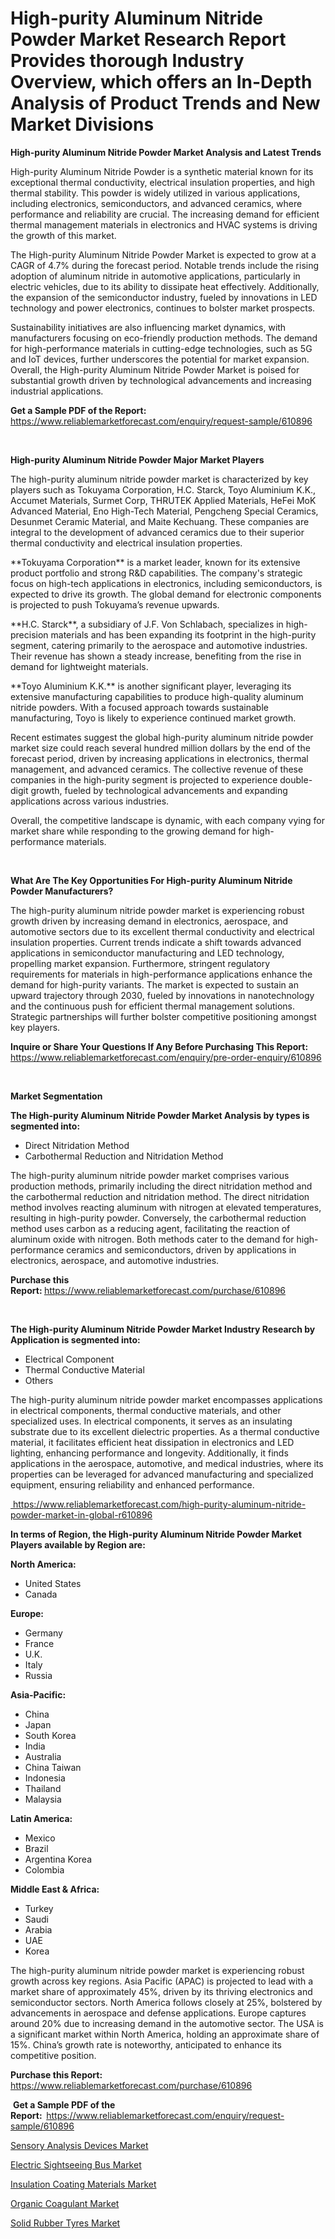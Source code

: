 <p><h1>High-purity Aluminum Nitride Powder Market Research Report Provides thorough Industry Overview, which offers an In-Depth Analysis of Product Trends and New Market Divisions</h1></p><p><strong>High-purity Aluminum Nitride Powder Market Analysis and Latest Trends</strong></p>
<p><p>High-purity Aluminum Nitride Powder is a synthetic material known for its exceptional thermal conductivity, electrical insulation properties, and high thermal stability. This powder is widely utilized in various applications, including electronics, semiconductors, and advanced ceramics, where performance and reliability are crucial. The increasing demand for efficient thermal management materials in electronics and HVAC systems is driving the growth of this market. </p><p>The High-purity Aluminum Nitride Powder Market is expected to grow at a CAGR of 4.7% during the forecast period. Notable trends include the rising adoption of aluminum nitride in automotive applications, particularly in electric vehicles, due to its ability to dissipate heat effectively. Additionally, the expansion of the semiconductor industry, fueled by innovations in LED technology and power electronics, continues to bolster market prospects. </p><p>Sustainability initiatives are also influencing market dynamics, with manufacturers focusing on eco-friendly production methods. The demand for high-performance materials in cutting-edge technologies, such as 5G and IoT devices, further underscores the potential for market expansion. Overall, the High-purity Aluminum Nitride Powder Market is poised for substantial growth driven by technological advancements and increasing industrial applications.</p></p>
<p><strong>Get a Sample PDF of the Report:&nbsp;</strong> <a href="https://www.reliablemarketforecast.com/enquiry/request-sample/610896?utm_campaign=1108&utm_medium=2&utm_source=Github&utm_content=ia&utm_term=10122024&utm_id=high-purity-aluminum-nitride-powder">https://www.reliablemarketforecast.com/enquiry/request-sample/610896</a></p>
<p>&nbsp;</p>
<p><strong>High-purity Aluminum Nitride Powder Major Market Players</strong></p>
<p><p>The high-purity aluminum nitride powder market is characterized by key players such as Tokuyama Corporation, H.C. Starck, Toyo Aluminium K.K., Accumet Materials, Surmet Corp, THRUTEK Applied Materials, HeFei MoK Advanced Material, Eno High-Tech Material, Pengcheng Special Ceramics, Desunmet Ceramic Material, and Maite Kechuang. These companies are integral to the development of advanced ceramics due to their superior thermal conductivity and electrical insulation properties.</p><p>**Tokuyama Corporation** is a market leader, known for its extensive product portfolio and strong R&D capabilities. The company's strategic focus on high-tech applications in electronics, including semiconductors, is expected to drive its growth. The global demand for electronic components is projected to push Tokuyama’s revenue upwards.</p><p>**H.C. Starck**, a subsidiary of J.F. Von Schlabach, specializes in high-precision materials and has been expanding its footprint in the high-purity segment, catering primarily to the aerospace and automotive industries. Their revenue has shown a steady increase, benefiting from the rise in demand for lightweight materials.</p><p>**Toyo Aluminium K.K.** is another significant player, leveraging its extensive manufacturing capabilities to produce high-quality aluminum nitride powders. With a focused approach towards sustainable manufacturing, Toyo is likely to experience continued market growth.</p><p>Recent estimates suggest the global high-purity aluminum nitride powder market size could reach several hundred million dollars by the end of the forecast period, driven by increasing applications in electronics, thermal management, and advanced ceramics. The collective revenue of these companies in the high-purity segment is projected to experience double-digit growth, fueled by technological advancements and expanding applications across various industries.</p><p>Overall, the competitive landscape is dynamic, with each company vying for market share while responding to the growing demand for high-performance materials.</p></p>
<p>&nbsp;</p>
<p><strong>What Are The Key Opportunities For High-purity Aluminum Nitride Powder Manufacturers?</strong></p>
<p><p>The high-purity aluminum nitride powder market is experiencing robust growth driven by increasing demand in electronics, aerospace, and automotive sectors due to its excellent thermal conductivity and electrical insulation properties. Current trends indicate a shift towards advanced applications in semiconductor manufacturing and LED technology, propelling market expansion. Furthermore, stringent regulatory requirements for materials in high-performance applications enhance the demand for high-purity variants. The market is expected to sustain an upward trajectory through 2030, fueled by innovations in nanotechnology and the continuous push for efficient thermal management solutions. Strategic partnerships will further bolster competitive positioning amongst key players.</p></p>
<p><strong>Inquire or Share Your Questions If Any Before Purchasing This Report:</strong> <a href="https://www.reliablemarketforecast.com/enquiry/pre-order-enquiry/610896?utm_campaign=1108&utm_medium=2&utm_source=Github&utm_content=ia&utm_term=10122024&utm_id=high-purity-aluminum-nitride-powder">https://www.reliablemarketforecast.com/enquiry/pre-order-enquiry/610896</a></p>
<p>&nbsp;</p>
<p><strong>Market Segmentation</strong></p>
<p><strong>The High-purity Aluminum Nitride Powder Market Analysis by types is segmented into:</strong></p>
<p><ul><li>Direct Nitridation Method</li><li>Carbothermal Reduction and Nitridation Method</li></ul></p>
<p><p>The high-purity aluminum nitride powder market comprises various production methods, primarily including the direct nitridation method and the carbothermal reduction and nitridation method. The direct nitridation method involves reacting aluminum with nitrogen at elevated temperatures, resulting in high-purity powder. Conversely, the carbothermal reduction method uses carbon as a reducing agent, facilitating the reaction of aluminum oxide with nitrogen. Both methods cater to the demand for high-performance ceramics and semiconductors, driven by applications in electronics, aerospace, and automotive industries.</p></p>
<p><strong>Purchase this Report:&nbsp;</strong><a href="https://www.reliablemarketforecast.com/purchase/610896?utm_campaign=1108&utm_medium=2&utm_source=Github&utm_content=ia&utm_term=10122024&utm_id=high-purity-aluminum-nitride-powder">https://www.reliablemarketforecast.com/purchase/610896</a></p>
<p>&nbsp;</p>
<p><strong>The High-purity Aluminum Nitride Powder Market Industry Research by Application is segmented into:</strong></p>
<p><ul><li>Electrical Component</li><li>Thermal Conductive Material</li><li>Others</li></ul></p>
<p><p>The high-purity aluminum nitride powder market encompasses applications in electrical components, thermal conductive materials, and other specialized uses. In electrical components, it serves as an insulating substrate due to its excellent dielectric properties. As a thermal conductive material, it facilitates efficient heat dissipation in electronics and LED lighting, enhancing performance and longevity. Additionally, it finds applications in the aerospace, automotive, and medical industries, where its properties can be leveraged for advanced manufacturing and specialized equipment, ensuring reliability and enhanced performance.</p></p>
<p><a href="https://www.reliablemarketforecast.com/high-purity-aluminum-nitride-powder-market-in-global-r610896?utm_campaign=1108&utm_medium=2&utm_source=Github&utm_content=ia&utm_term=10122024&utm_id=high-purity-aluminum-nitride-powder">&nbsp;https://www.reliablemarketforecast.com/high-purity-aluminum-nitride-powder-market-in-global-r610896</a></p>
<p><strong>In terms of Region, the High-purity Aluminum Nitride Powder Market Players available by Region are:</strong></p>
<p>
    <p> <strong> North America: </strong>
        <ul>
            <li>United States</li>
            <li>Canada</li>
        </ul>
        </p> 
    <p> <strong> Europe: </strong>
        <ul>
            <li>Germany</li>
            <li>France</li>
            <li>U.K.</li>
            <li>Italy</li>
            <li>Russia</li>
        </ul>
        </p> 
    <p> <strong> Asia-Pacific: </strong>
        <ul>
            <li>China</li>
            <li>Japan</li>
            <li>South Korea</li>
            <li>India</li>
            <li>Australia</li>
            <li>China Taiwan</li>
            <li>Indonesia</li>
            <li>Thailand</li>
            <li>Malaysia</li>
        </ul>
        </p> 
    <p> <strong> Latin America: </strong>
        <ul>
            <li>Mexico</li>
            <li>Brazil</li>
            <li>Argentina Korea</li>
            <li>Colombia</li>
        </ul>
        </p> 
    <p> <strong> Middle East & Africa: </strong>
        <ul>
            <li>Turkey</li>
            <li>Saudi</li>
            <li>Arabia</li>
            <li>UAE</li>
            <li>Korea</li>
        </ul>
    </p>
    </p>
<p><p>The high-purity aluminum nitride powder market is experiencing robust growth across key regions. Asia Pacific (APAC) is projected to lead with a market share of approximately 45%, driven by its thriving electronics and semiconductor sectors. North America follows closely at 25%, bolstered by advancements in aerospace and defense applications. Europe captures around 20% due to increasing demand in the automotive sector. The USA is a significant market within North America, holding an approximate share of 15%. China’s growth rate is noteworthy, anticipated to enhance its competitive position.</p></p>
<p><strong>Purchase this Report: </strong><a href="https://www.reliablemarketforecast.com/purchase/610896?utm_campaign=1108&utm_medium=2&utm_source=Github&utm_content=ia&utm_term=10122024&utm_id=high-purity-aluminum-nitride-powder">https://www.reliablemarketforecast.com/purchase/610896</a></p>
<p>&nbsp;<strong>Get a Sample PDF of the Report:&nbsp;&nbsp;</strong><a href="https://www.reliablemarketforecast.com/enquiry/request-sample/610896?utm_campaign=1108&utm_medium=2&utm_source=Github&utm_content=ia&utm_term=10122024&utm_id=high-purity-aluminum-nitride-powder">https://www.reliablemarketforecast.com/enquiry/request-sample/610896</a></p>
<p><strong></strong></p>
<p><p><a href="https://github.com/CliffMedina6/Market-Research-Report-List-7/blob/main/sensory-analysis-devices-market.md?utm_campaign=1108&utm_medium=2&utm_source=Github&utm_content=ia&utm_term=10122024&utm_id=high-purity-aluminum-nitride-powder">Sensory Analysis Devices Market</a></p><p><a href="https://www.linkedin.com/pulse/electric-sightseeing-bus-market-trendssector-overview-andmarket-umsqc?utm_campaign=1108&utm_medium=2&utm_source=Github&utm_content=ia&utm_term=10122024&utm_id=high-purity-aluminum-nitride-powder">Electric Sightseeing Bus Market</a></p><p><a href="https://www.linkedin.com/pulse/th-score-market-0ptye?utm_campaign=1108&utm_medium=2&utm_source=Github&utm_content=ia&utm_term=10122024&utm_id=high-purity-aluminum-nitride-powder">Insulation Coating Materials Market</a></p><p><a href="https://www.linkedin.com/pulse/th-score-market-0ptye?utm_campaign=1108&utm_medium=2&utm_source=Github&utm_content=ia&utm_term=10122024&utm_id=high-purity-aluminum-nitride-powder">Organic Coagulant Market</a></p><p><a href="https://www.linkedin.com/pulse/th-score-market-0ptye?utm_campaign=1108&utm_medium=2&utm_source=Github&utm_content=ia&utm_term=10122024&utm_id=high-purity-aluminum-nitride-powder">Solid Rubber Tyres Market</a></p></p>